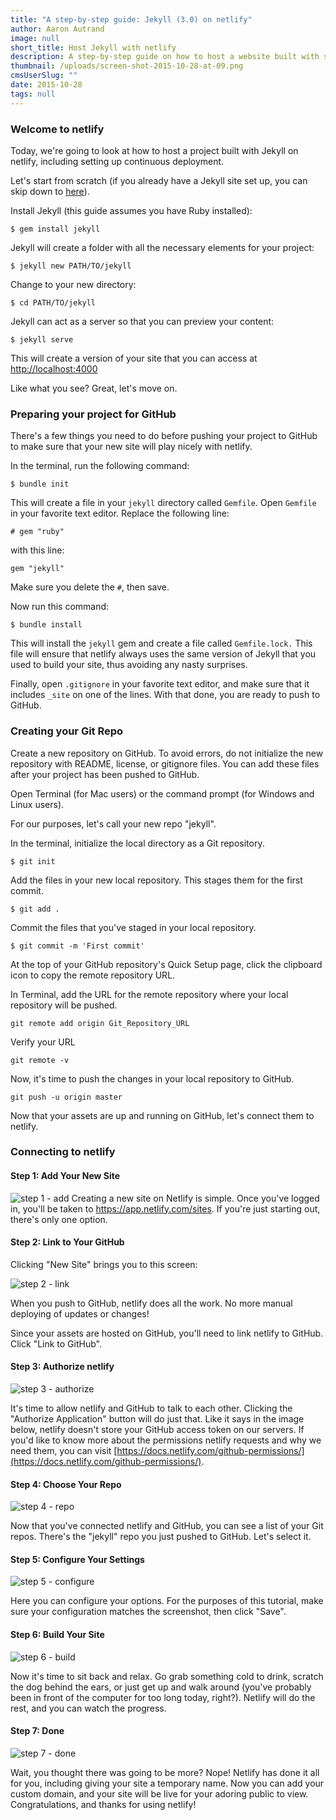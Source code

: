 ```yaml
---
title: "A step-by-step guide: Jekyll (3.0) on netlify"
author: Aaron Autrand
image: null
short_title: Host Jekyll with netlify
description: A step-by-step guide on how to host a website built with static site generator Jekyll (3.0).
thumbnail: /uploads/screen-shot-2015-10-28-at-09.png
cmsUserSlug: ""
date: 2015-10-28
tags: null
---
```


### **Welcome to netlify**

Today, we're going to look at how to host a project built with Jekyll on netlify, including setting up continuous deployment.
<!-- excerpt -->
Let's start from scratch (if you already have a Jekyll site set up, you can skip down to [here](#netlifystart)).

Install Jekyll (this guide assumes you have Ruby installed):
```
$ gem install jekyll
```

Jekyll will create a folder with all the necessary elements for your project:

```
$ jekyll new PATH/TO/jekyll
```

Change to your new directory:

```
$ cd PATH/TO/jekyll
```

Jekyll can act as a server so that you can preview your content:
```
$ jekyll serve
```

This will create a version of your site that you can access at [http://localhost:4000](http://localhost:4000)

Like what you see? Great, let's move on.

### **Preparing your project for GitHub**

There's a few things you need to do before pushing your project to GitHub to make sure that your new site will play nicely with netlify.

In the terminal, run the following command:

```
$ bundle init
```

This will create a file in your `jekyll` directory called `Gemfile`. Open `Gemfile` in your favorite text editor. Replace the following line:

```
# gem "ruby"
```

with this line:

```
gem "jekyll"
```
Make sure you delete the `#`, then save.

Now run this command:
```
$ bundle install
```
This will install the `jekyll` gem and create a file called `Gemfile.lock.` This file will ensure that netlify always uses the same version of Jekyll that you used to build your site, thus avoiding any nasty surprises.

Finally, open `.gitignore` in your favorite text editor, and make sure that it includes `_site` on one of the lines. With that done, you are ready to push to GitHub.

### **Creating your Git Repo**

Create a new repository on GitHub. To avoid errors, do not initialize the new repository with README, license, or gitignore files. You can add these files after your project has been pushed to GitHub.

Open Terminal (for Mac users) or the command prompt (for Windows and Linux users).

For our purposes, let's call your new repo "jekyll".

In the terminal, initialize the local directory as a Git repository.
```
$ git init
```
Add the files in your new local repository. This stages them for the first commit.
```
$ git add .
```
Commit the files that you've staged in your local repository.
```
$ git commit -m 'First commit'
```

At the top of your GitHub repository's Quick Setup page, click the clipboard icon to copy the remote repository URL.

In Terminal, add the URL for the remote repository where your local repository will be pushed.
```
git remote add origin Git_Repository_URL
```
Verify your URL
```
git remote -v
```
Now, it's time to push the changes in your local repository to GitHub.
```
git push -u origin master
```

Now that your assets are up and running on GitHub, let's connect them to netlify.

<a id="netlifystart"></a>

### **Connecting to netlify**

#### Step 1: Add Your New Site

![step 1 - add](https://cloud.githubusercontent.com/assets/6520639/9803638/717820a6-57d9-11e5-838f-d2a732eb0a41.png)
Creating a new site on Netlify is simple. Once you've logged in, you'll be taken to https://app.netlify.com/sites. If you're just starting out, there's only one option.

#### Step 2: Link to Your GitHub
Clicking "New Site" brings you to this screen:

![step 2 - link](https://cloud.githubusercontent.com/assets/6520639/9803637/7176ac8a-57d9-11e5-9b09-f43dc772a4f9.png)

When you push to GitHub, netlify does all the work. No more manual deploying of updates or changes!

Since your assets are hosted on GitHub, you'll need to link netlify to GitHub. Click "Link to GitHub".

#### Step 3: Authorize netlify
![step 3 - authorize](https://cloud.githubusercontent.com/assets/6520639/9803635/71760370-57d9-11e5-8bdb-850aa176a22c.png)

It's time to allow netlify and GitHub to talk to each other. Clicking the "Authorize Application" button will do just that. Like it says in the image below, netlify doesn't store your GitHub access token on our servers. If you'd like to know more about the permissions netlify requests and why we need them, you can visit [https://docs.netlify.com/github-permissions/](https://docs.netlify.com/github-permissions/).

#### Step 4: Choose Your Repo
![step 4 - repo](https://raw.githubusercontent.com/munkymack/netlify-assets/master/Step4Jekyll.png)

Now that you've connected netlify and GitHub, you can see a list of your Git repos. There's the "jekyll" repo you just pushed to GitHub. Let's select it.

#### Step 5: Configure Your Settings
![step 5 - configure](https://raw.githubusercontent.com/munkymack/netlify-assets/master/Step5Jekyll.png)

Here you can configure your options. For the purposes of this tutorial, make sure your configuration matches the screenshot, then click "Save".

#### Step 6: Build Your Site

![step 6 - build](https://cloud.githubusercontent.com/assets/6520639/9803640/717b9c40-57d9-11e5-9ca4-92f90f8ed005.png)

Now it's time to sit back and relax. Go grab something cold to drink, scratch the dog behind the ears, or just get up and walk around (you've probably been in front of the computer for too long today, right?). Netlify will do the rest, and you can watch the progress.

#### Step 7: Done

![step 7 - done](https://raw.githubusercontent.com/munkymack/netlify-assets/master/Step7Jekyll.png)

Wait, you thought there was going to be more? Nope! Netlify has done it all for you, including giving your site a temporary name. Now you can add your custom domain, and your site will be live for your adoring public to view. Congratulations, and thanks for using netlify!
